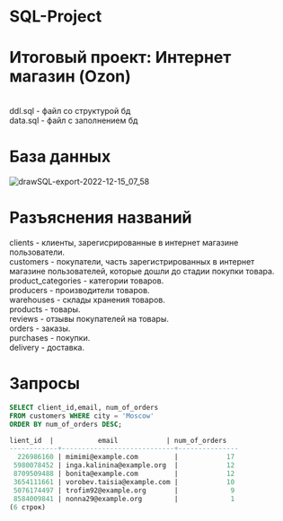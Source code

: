 # SQL-Project
# Итоговый проект: Интернет магазин (Ozon) 
<br/> ddl.sql - файл со структурой бд
<br/> data.sql - файл с заполнением бд
# База данных
![drawSQL-export-2022-12-15_07_58](https://user-images.githubusercontent.com/114655283/207776379-3e7095ab-69a3-4261-97c2-4349dd190838.png)

# Разъяснения названий
clients - клиенты, зарегисрированные в интернет магазине пользователи.
<br/> customers - покупатели, часть зарегистрированных в интернет магазине пользователей, которые дошли до стадии покупки товара. 
<br/> product_categories - категории товаров. 
<br/> producers - производители товаров.
<br/> warehouses - склады хранения товаров. 
<br/> products - товары. 
<br/> reviews - отзывы покупателей на товары.
<br/> orders - заказы.
<br/> purchases - покупки. 
<br/> delivery - доставка. 

# Запросы

```sql
SELECT client_id,email, num_of_orders 
FROM customers WHERE city = 'Moscow' 
ORDER BY num_of_orders DESC;
```
```sql
lient_id  |           email            | num_of_orders 
------------+----------------------------+--------------- 
  226986160 | mimimi@example.com         |            17 
 5980078452 | inga.kalinina@example.org  |            12 
 8709509488 | bonita@example.com         |            12 
 3654111661 | vorobev.taisia@example.com |            10 
 5076174497 | trofim92@example.org       |             9 
 8584009841 | nonna29@example.org        |             1 
(6 строк)
```
